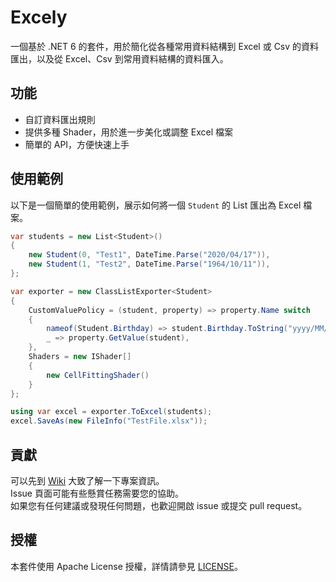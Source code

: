 # Excely

一個基於 .NET 6 的套件，用於簡化從各種常用資料結構到 Excel 或 Csv 的資料匯出，以及從 Excel、Csv 到常用資料結構的資料匯入。

## 功能

- 自訂資料匯出規則
- 提供多種 Shader，用於進一步美化或調整 Excel 檔案
- 簡單的 API，方便快速上手

## 使用範例

以下是一個簡單的使用範例，展示如何將一個 `Student` 的 List 匯出為 Excel 檔案。

```csharp
var students = new List<Student>()
{
    new Student(0, "Test1", DateTime.Parse("2020/04/17")),
    new Student(1, "Test2", DateTime.Parse("1964/10/11")),
};

var exporter = new ClassListExporter<Student>
{
    CustomValuePolicy = (student, property) => property.Name switch
    {
        nameof(Student.Birthday) => student.Birthday.ToString("yyyy/MM/dd"),
        _ => property.GetValue(student),
    },
    Shaders = new IShader[]
    {
        new CellFittingShader()
    }
};

using var excel = exporter.ToExcel(students);
excel.SaveAs(new FileInfo("TestFile.xlsx"));
```

## 貢獻
可以先到 [Wiki](https://github.com/maxzh1999tw/Excely/wiki) 大致了解一下專案資訊。  
Issue 頁面可能有些懸賞任務需要您的協助。  
如果您有任何建議或發現任何問題，也歡迎開啟 issue 或提交 pull request。

## 授權

本套件使用 Apache License 授權，詳情請參見 [LICENSE](LICENSE)。
